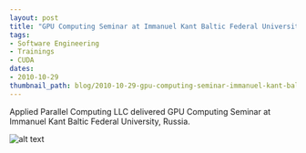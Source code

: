 ```yaml
---
layout: post
title: "GPU Computing Seminar at Immanuel Kant Baltic Federal University"
tags:
- Software Engineering
- Trainings
- CUDA
dates:
- 2010-10-29
thumbnail_path: blog/2010-10-29-gpu-computing-seminar-immanuel-kant-baltic-federal-university-kaliningrad-russia/logo.jpg
---
```


Applied Parallel Computing LLC delivered GPU Computing Seminar at Immanuel Kant Baltic Federal University, Russia.

![alt text](\assets\img\blog\2010-10-29-gpu-computing-seminar-immanuel-kant-baltic-federal-university-kaliningrad-russia/logo.jpg "Logo Title Text 1")
